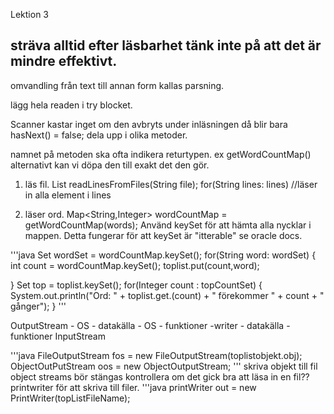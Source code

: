 Lektion 3
## sträva alltid efter läsbarhet tänk inte på att det är mindre effektivt.
omvandling från text till annan form kallas parsning.

lägg hela readen i try blocket.

Scanner kastar inget om den avbryts under inläsningen då blir bara hasNext() = false;
dela upp i olika metoder.

namnet på metoden ska ofta indikera returtypen.
ex getWordCountMap() alternativt kan vi döpa den till exakt det den gör.

1. läs fil.
List<String> readLinesFromFiles(String file);
for(String lines: lines) //läser in alla element i lines
 
2. läser ord.
Map<String,Integer> wordCountMap = getWordCountMap(words);
Använd keySet för att hämta alla nycklar i mappen.
Detta fungerar för att keySet är "itterable" se oracle docs.

'''java
Set<String> wordSet = wordCountMap.keySet();
for(String word: wordSet)
{
    int count = wordCountMap.keySet();
    toplist.put(count,word);

}
Set<Integer> top = toplist.keySet();
for(Integer count : topCountSet)
{
    System.out.println("Ord: " + toplist.get.(count) + " förekommer " + count + " gånger");
}
'''
 
 
OutputStream - OS - datakälla
             - OS - funktioner
    -writer - datakälla
            - funktioner
InputStream

'''java
FileOutputStream fos = new FileOutputStream(toplistobjekt.obj);
ObjectOutPutStream oos = new ObjectOutputStream;
'''
skriva objekt till fil
object streams bör stängas
kontrollera om det gick bra att läsa in en fil??
printwriter för att skriva till filer.
'''java
printWriter out = new PrintWriter(topListFileName);
